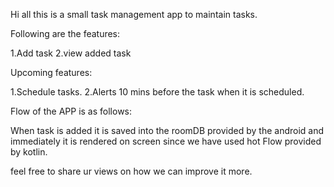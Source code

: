 Hi all this is a small task management app to maintain tasks.

Following are the features:

1.Add task 
2.view added task

Upcoming features:

1.Schedule tasks.
2.Alerts 10 mins before the task when it is scheduled.


Flow of the APP is as follows:

When task is added it is saved into the roomDB provided by the android and immediately it is rendered on screen since we have used hot Flow
provided by kotlin.

feel free to share ur views on how we can improve it more.

